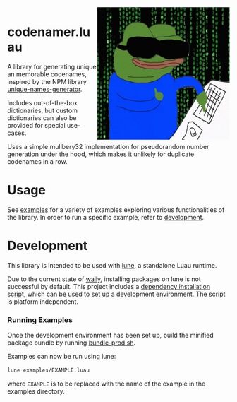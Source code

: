 <img align="right" height="300" width="300" src="assets/logo.gif" />

# codenamer.luau

A library for generating unique an memorable codenames, inspired by the NPM library [unique-names-generator](https://www.npmjs.com/package/unique-names-generator).

Includes out-of-the-box dictionaries, but custom dictionaries can also be provided for special use-cases.

Uses a simple mullbery32 implementation for pseudorandom number generation under the hood, which makes it unlikely for duplicate codenames in a row.

# Usage
See [examples](/examples) for a variety of examples exploring various functionalities of the library. In order to run a specific example, refer to [development](#development).

# Development
This library is intended to be used with [lune](https://github.com/filiptibell/lune), a standalone Luau runtime. 

Due to the current state of [wally](https://wally.run), installing packages on lune is not successful by default. This project includes a [dependency installation script](/scripts/install-deps.luau), which can be used to set up a development environment. The script is platform independent.

### Running Examples
Once the development environment has been set up, build the minified package bundle by running [bundle-prod.sh](/scripts/bundle-prod.sh). 

Examples can now be run using lune:

```sh
lune examples/EXAMPLE.luau
```

where `EXAMPLE` is to be replaced with the name of the example in the examples directory.
